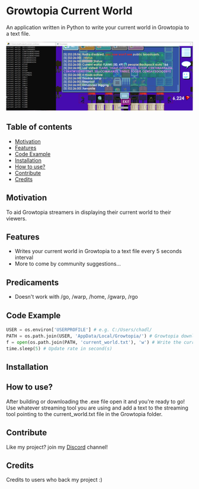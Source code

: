 # Growtopia Current World
An application written in Python to write your current world in Growtopia to a text file.

![alt text](https://github.com/chadlimjinjie/Growtopia-Current-World/blob/main/Screenshot%202020-10-04%20142916.png?raw=true)
## Table of contents
- [Motivation](https://github.com/chadlimjinjie/Growtopia-Current-World/blob/main/README.md#motivation)
- [Features](https://github.com/chadlimjinjie/Growtopia-Current-World/blob/main/README.md#features)
- [Code Example](https://github.com/chadlimjinjie/Growtopia-Current-World/blob/main/README.md#code-example)
- [Installation](https://github.com/chadlimjinjie/Growtopia-Current-World/blob/main/README.md#installation)
- [How to use?](https://github.com/chadlimjinjie/Growtopia-Current-World/blob/main/README.md#how-to-use)
- [Contribute](https://github.com/chadlimjinjie/Growtopia-Current-World/blob/main/README.md#contribute)
- [Credits](https://github.com/chadlimjinjie/Growtopia-Current-World/blob/main/README.md#credits)

## Motivation
To aid Growtopia streamers in displaying their current world to their viewers.

## Features
- Writes your current world in Growtopia to a text file every 5 seconds interval
- More to come by community suggestions...

## Predicaments
- Doesn't work with /go, /warp, /home, /gwarp, /rgo

## Code Example
```python
USER = os.environ['USERPROFILE'] # e.g. C:/Users/chadl/
PATH = os.path.join(USER, 'AppData/Local/Growtopia/') # Growtopia download location
f = open(os.path.join(PATH, 'current_world.txt'), 'w') # Write the current world to current_world.txt
time.sleep(5) # Update rate in second(s)
```

## Installation


## How to use?
After building or downloading the .exe file open it and you're ready to go!
Use whatever streaming tool you are using and add a text to the streaming tool pointing to the current_world.txt file in the Growtopia folder.

## Contribute
Like my project? join my [Discord](https://discord.gg/G5EJHjz) channel!

## Credits
Credits to users who back my project :)
